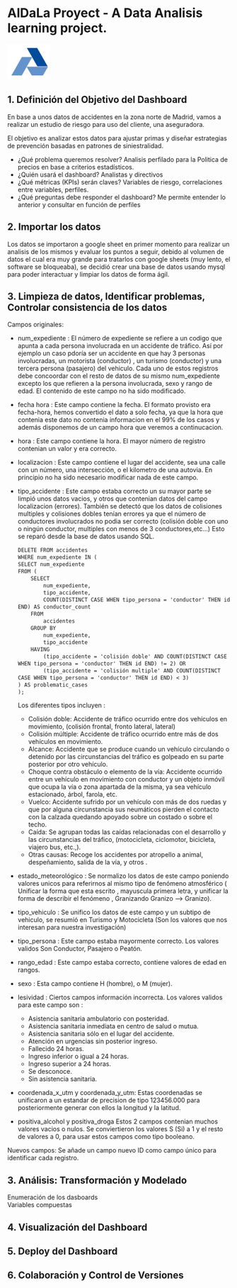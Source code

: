 

# AlDaLa Proyect - A Data Analisis learning project.

<img src="logo_aldala.png"> 

## 1. Definición del Objetivo del Dashboard	

En base a unos datos de accidentes en la zona norte de Madrid, vamos a realizar un estudio de riesgo para uso del cliente, una aseguradora. 

El objetivo es analizar estos datos para ajustar primas y diseñar estrategias de prevención basadas en patrones de siniestralidad.
- ¿Qué problema queremos resolver?
    Analisis perfilado para la Politica de precios en base a criterios estadísticos. 
- ¿Quién usará el dashboard?
    Analistas y directivos
- ¿Qué métricas (KPIs) serán claves?
    Variables de riesgo, correlaciones entre variables, perfiles.
- ¿Qué preguntas debe responder el dashboard?
    Me permite entender lo anterior y consultar en función de perfiles

## 2. Importar los datos	

  Los datos se importaron a google sheet en primer momento para realizar un analisis de los mismos y evaluar los puntos a seguir, debido al volumen de datos el cual era muy grande para tratarlos con google sheets (muy lento, el software se bloqueaba), se decidió crear una base de datos usando mysql para poder interactuar y limpiar los datos de forma ágil. 
  
## 3. Limpieza de datos, Identificar problemas, Controlar consistencia de los datos

  Campos originales:
  * num_expediente : El número de expediente se refiere a un codigo que apunta a cada persona involucrada en un accidente de tráfico. Así por ejemplo un caso pdoría ser un accidente en que hay 3 personas involucradas, un motorista (conductor) , un turismo (conductor) y una tercera persona (pasajero) del vehiculo. Cada uno de estos registros debe concoordar con el resto de datos de su mismo num_expediente excepto los que refieren a la persona involucrada, sexo y rango de edad. El contenido de este campo no ha sido modificado. 
          
  * fecha	hora : Este campo contiene la fecha. El formato provisto era fecha-hora, hemos convertido el dato a solo fecha, ya que la hora que contenia este dato no contenia informacion en el 99% de los casos y además disponemos de un campo hora que veremos a continucacion. 
    
  * hora : Este campo contiene la hora. El mayor número de registro contenian un valor y era correcto.
     
  * localizacion : Este campo contiene el lugar del accidente, sea una calle con un número, una intersección, o el kilometro de una autovia. En principio no ha sido necesario modificar nada de este campo. 
    
  * tipo_accidente : Este campo estaba correcto un su mayor parte se limpió unos datos vacios, y otros que contenian datos del campo localizacion (errores). También se detectó que los datos de colisiones multiples y colisiones dobles tenían errores ya que el número de conductores involucrados no podia ser correcto (colisión doble con uno o ningún conductor, multiples con menos de 3 conductores,etc...)
    Esto se reparó desde la base de datos usando SQL.
    ```
    DELETE FROM accidentes
    WHERE num_expediente IN (
    SELECT num_expediente
    FROM (
        SELECT 
            num_expediente,
            tipo_accidente,
            COUNT(DISTINCT CASE WHEN tipo_persona = 'conductor' THEN id END) AS conductor_count
        FROM 
            accidentes
        GROUP BY 
            num_expediente, 
            tipo_accidente
        HAVING 
            (tipo_accidente = 'colisión doble' AND COUNT(DISTINCT CASE WHEN tipo_persona = 'conductor' THEN id END) != 2) OR
            (tipo_accidente = 'colisión multiple' AND COUNT(DISTINCT CASE WHEN tipo_persona = 'conductor' THEN id END) < 3)
    ) AS problematic_cases
    );
    ```
    Los diferentes tipos incluyen :
    - Colisión doble: Accidente de tráfico ocurrido entre dos vehículos en movimiento, (colisión frontal, fronto lateral, lateral)
    - Colisión múltiple: Accidente de tráfico ocurrido entre más de dos vehículos en movimiento.
    - Alcance: Accidente que se produce cuando un vehículo circulando o detenido por las circunstancias del tráfico es golpeado en su parte posterior por otro vehículo.
    - Choque contra obstáculo o elemento de la vía: Accidente ocurrido entre un vehículo en movimiento con conductor y un objeto inmóvil que ocupa la vía o zona apartada de la misma, ya sea vehículo         estacionado, árbol, farola, etc.
    - Vuelco: Accidente sufrido por un vehículo con más de dos ruedas y que por alguna circunstancia sus neumáticos pierden el contacto con la calzada quedando apoyado sobre un costado o sobre el techo.
    - Caída: Se agrupan todas las caídas relacionadas con el desarrollo y las circunstancias del tráfico, (motocicleta, ciclomotor, bicicleta, viajero bus, etc.,).
    - Otras causas: Recoge los accidentes por atropello a animal, despeñamiento, salida de la vía, y otros		.	
  

  * estado_meteorológico : Se normalizo los datos de este campo poniendo valores unicos para referirnos al mismo tipo de fenómeno atmosférico ( Unificar la forma que esta escrito , mayuscula primera letra, y unificar la forma de describir el fenómeno , Granizando Granizo --> Granizo).
    
  * tipo_vehiculo : Se unifico los datos de este campo y un subtipo de vehiculo, se resumió en Turismo y Motocicleta (Son los valores que nos interesan para nuestra investigación)
    
  * tipo_persona : Este campo estaba mayormente correcto. Los valores validos Son Conductor, Pasajero o Peatón.
  * rango_edad : Este campo estaba correcto, contiene valores de edad en rangos.
  * sexo : Esta campo contiene H (hombre), o M (mujer).
  * lesividad : Ciertos campos información incorrecta. Los valores validos para este campo son :
    - Asistencia sanitaria ambulatorio con posteridad.
    - Asistencia sanitaria inmediata en centro de salud o mutua.
    - Asistencia sanitaria sólo en el lugar del accidente.
    - Atención en urgencias sin posterior ingreso.
    - Fallecido 24 horas.
    - Ingreso inferior o igual a 24 horas.
    - Ingreso superior a 24 horas.
    - Se desconoce.
    - Sin asistencia sanitaria.
    
  * coordenada_x_utm y coordenada_y_utm: Estas coordenadas se unificaron a un estandar de precision de tipo 123456.000 para posteriormente generar con ellos la longitud y la latitud. 
  * positiva_alcohol y positiva_droga Estos 2 campos contenian muchos valores vacios o nulos. Se conviertieron los valores S (Si) a 1 y el resto de valores a 0, para usar estos campos como tipo booleano.

Nuevos campos: 
Se añade un campo nuevo ID como campo único para identificar cada registro. 
 

## 3. Análisis: Transformación y Modelado	
Enumeración de los dasboards	
Variables compuestas	

## 4. Visualización del Dashboard	
## 5. Deploy del Dashboard	
## 6. Colaboración y Control de Versiones	
